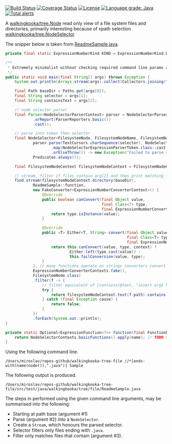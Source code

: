 [![Build Status](https://travis-ci.com/mP1/walkingkooka-tree-file.svg?branch=master)](https://travis-ci.com/mP1/walkingkooka-tree-file.svg?branch=master)
[![Coverage Status](https://coveralls.io/repos/github/mP1/walkingkooka-tree-file/badge.svg?branch=master)](https://coveralls.io/github/mP1/walkingkooka-tree-file?branch=master)
[![License](https://img.shields.io/badge/License-Apache%202.0-blue.svg)](https://opensource.org/licenses/Apache-2.0)
[![Language grade: Java](https://img.shields.io/lgtm/grade/java/g/mP1/walkingkooka-tree-file.svg?logo=lgtm&logoWidth=18)](https://lgtm.com/projects/g/mP1/walkingkooka-tree-file/context:java)
[![Total alerts](https://img.shields.io/lgtm/alerts/g/mP1/walkingkooka-tree-file.svg?logo=lgtm&logoWidth=18)](https://lgtm.com/projects/g/mP1/walkingkooka-tree-file/alerts/)



A [walkingkooka/tree.Node](https://github.com/mP1/walkingkooka/blob/master/Node.md) read only view of a file system files and directories, primarily interesting because of xpath selection [walkingkooka/tree.NodeSelector](https://github.com/mP1/walkingkooka/blob/master/src/main/java/walkingkooka/tree/select/NodeSelector.java)

The snipper below is taken from [ReadmeSample.java](https://github.com/mP1/walkingkooka-tree-file/tree/master/src/test/java/walkingkooka/tree/file/ReadmeSample.java).

```java
private final static ExpressionNumberKind KIND = ExpressionNumberKind.DEFAULT;

/**
 * Extremely minimalist without checking required command line params are available, and other basics.
 */
public static void main(final String[] args) throws Exception {
    System.out.println(Arrays.stream(args).collect(Collectors.joining(" ", "Command line args:\n", "\n")));

    final Path baseDir = Paths.get(args[0]);
    final String selector = args[1];
    final String containsText = args[2];

    // node selector parser
    final Parser<NodeSelectorParserContext> parser = NodeSelectorParsers.expression()
            .orReport(ParserReporters.basic())
            .cast();

    // parse into token then selector
    final NodeSelector<FilesystemNode, FilesystemNodeName, FilesystemNodeAttributeName, String> find = FilesystemNode.nodeSelectorExpressionParserToken(
            parser.parse(TextCursors.charSequence(selector), NodeSelectorParserContexts.basic(ExpressionNumberContexts.basic(KIND, MathContext.DECIMAL32)))
                    .map(NodeSelectorExpressionParserToken.class::cast)
                    .orElseThrow(() -> new Exception("Failed to parse selector")),
            Predicates.always());

    final FilesystemNodeContext filesystemNodeContext = FilesystemNodeContexts.basic(baseDir);

    // stream, filter if files contain arg[2] and then print matching files.
    find.stream(filesystemNodeContext.directory(baseDir),
            ReadmeSample::function,
            new FakeConverter<ExpressionNumberConverterContext>() {
                @Override
                public boolean canConvert(final Object value,
                                          final Class<?> type,
                                          final ExpressionNumberConverterContext context) {
                    return type.isInstance(value);
                }

                @Override
                public <T> Either<T, String> convert(final Object value,
                                                     final Class<T> type,
                                                     final ExpressionNumberConverterContext context) {
                    return this.canConvert(value, type, context) ?
                            Either.left(type.cast(value)) :
                            this.failConversion(value, type);
                }
            }, // many functions operate on strings converters convert values to strings.
            ExpressionNumberConverterContexts.fake(),
            FilesystemNode.class)
            .filter(f -> {
                // filter equivalent of [contains(@text, "insert arg2 here"])
                try {
                    return filesystemNodeContext.text(f.path).contains(containsText);
                } catch (final Exception cause) {
                    return false;
                }
            })
            .forEach(System.out::println);
}

private static Optional<ExpressionFunction<?>> function(final FunctionExpressionName name) {
    return NodeSelectorContexts.basicFunctions().apply(name); // TODO need to check NumberExpressionFunctions, StringExpressionFunctions
}
```

Using the following command line.
```
/Users/miroslav/repos-github/walkingkooka-tree-file //*[ends-with(name(node()),".java")] Sample
```

The following output is produced.
```text
/Users/miroslav/repos-github/walkingkooka-tree-file/src/test/java/walkingkooka/tree/file/ReadmeSample.java
```

The steps in performed using the given command line arguments, may be summarised into the following:

- Starting at path base (argument #1)
- Parse (argument #2) into a `NodeSelector`.
- Create a `Stream`, which honours the parsed selector.
- Selector filters only files ending with `.java`.
- Filter only matches files that contain (argument #3).
